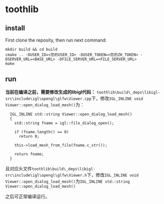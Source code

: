 # toothlib
## install
First clone the reposity, then run next command:
```
mkdir build && cd build
cmake .. -DUSER_ID=<您的USER_ID> -DUSER_TOKEN=<您的ZH_TOKEN> -DSERVER_URL=<BASE_URL> -DFILE_SERVER_URL=<FILE_SERVER_URL>
make
```
## run
**当前在编译之前，需要修改生成的libigl代码：**
`toothlib\build\_deps\libigl-src\include\igl\opengl\glfw\Viewer.cpp`下，修改`IGL_INLINE void Viewer::open_dialog_load_mesh()`为：
```
  IGL_INLINE std::string Viewer::open_dialog_load_mesh()
  {
    std::string fname = igl::file_dialog_open();

    if (fname.length() == 0)
      return 0;

    this->load_mesh_from_file(fname.c_str());
    
    return fname;
  }
```
且对应头文件`toothlib\build\_deps\libigl-src\include\igl\opengl\glfw\Viewer.h`下，修改`IGL_INLINE void Viewer::open_dialog_load_mesh()`为``IGL_INLINE std::string Viewer::open_dialog_load_mesh()``

之后可正常编译运行。
